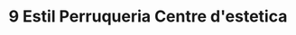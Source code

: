 ---
title: "9 Estil Perruqueria Centre d'estetica"
url: /barcelona/9-estil-perruqueria-centre-destetica/
shop: peluquería
---